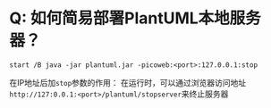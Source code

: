 # Q: 如何简易部署PlantUML本地服务器？

```shell
start /B java -jar plantuml.jar -picoweb:<port>:127.0.0.1:stop
```

在IP地址后加`stop`参数的作用：
在运行时，可以通过浏览器访问地址`http://127:0.0.1:<port>/plantuml/stopserver`来终止服务器

